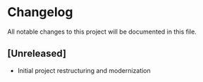 # Changelog

All notable changes to this project will be documented in this file.

## [Unreleased]
- Initial project restructuring and modernization
